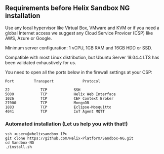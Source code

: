 ## Requirements before Helix Sandbox NG installation

Use any local hypervisor like Virtual Box, VMware and KVM or if you need a global Internet access we suggest any Cloud Service Provicer (CSP) like AWS, Azure or Google. 

Minimum server configuration: 1 vCPU, 1GB RAM and 16GB HDD or SSD.

Compatible with most Linux distribution, but Ubuntu Server 18.04.4 LTS has been validated exhaustively for us.

You need to open all the ports below in the firewall settings at your CSP:

```
Port         Transport             Protocol 

22              TCP            SSH 
5000            TCP            Helix Web Interface
1026            TCP            CEF Context Broker 
27000           TCP            MongoDB 
1883            TCP            Eclipse-Mosquitto
4041            TCP            IoT Agent MQTT 
```

### Automated installation (Let us help you with that!)

```
ssh <user>@<helixsandbox IP>
git clone https://github.com/Helix-Platform/Sandbox-NG.git
cd Sandbox-NG
./install.sh
```
